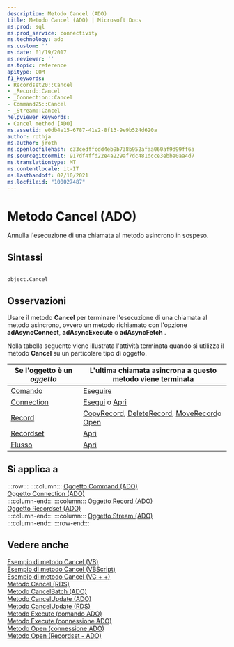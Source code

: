 ```yaml
---
description: Metodo Cancel (ADO)
title: Metodo Cancel (ADO) | Microsoft Docs
ms.prod: sql
ms.prod_service: connectivity
ms.technology: ado
ms.custom: ''
ms.date: 01/19/2017
ms.reviewer: ''
ms.topic: reference
apitype: COM
f1_keywords:
- Recordset20::Cancel
- _Record::Cancel
- _Connection::Cancel
- Command25::Cancel
- _Stream::Cancel
helpviewer_keywords:
- Cancel method [ADO]
ms.assetid: e0db4e15-6787-41e2-8f13-9e9b524d620a
author: rothja
ms.author: jroth
ms.openlocfilehash: c33cedffcdd4eb9b738b952afaa060af9d99ff6a
ms.sourcegitcommit: 917df4ffd22e4a229af7dc481dcce3ebba0aa4d7
ms.translationtype: MT
ms.contentlocale: it-IT
ms.lasthandoff: 02/10/2021
ms.locfileid: "100027487"
---
```

# <a name="cancel-method-ado"></a>Metodo Cancel (ADO)
Annulla l'esecuzione di una chiamata al metodo asincrono in sospeso.  
  
## <a name="syntax"></a>Sintassi  
  
```  
  
object.Cancel  
```  
  
## <a name="remarks"></a>Osservazioni  
 Usare il metodo **Cancel** per terminare l'esecuzione di una chiamata al metodo asincrono, ovvero un metodo richiamato con l'opzione **adAsyncConnect**, **adAsyncExecute** o **adAsyncFetch** .  
  
 Nella tabella seguente viene illustrata l'attività terminata quando si utilizza il metodo **Cancel** su un particolare tipo di oggetto.  
  
|Se l'oggetto è un *oggetto*|L'ultima chiamata asincrona a questo metodo viene terminata|  
|----------------------|-------------------------------------------------------------|  
|[Comando](./command-object-ado.md)|[Eseguire](./execute-method-ado-command.md)|  
|[Connection](./connection-object-ado.md)|[Esegui](./execute-method-ado-connection.md) o [Apri](./open-method-ado-connection.md)|  
|[Record](./record-object-ado.md)|[CopyRecord](./copyrecord-method-ado.md), [DeleteRecord](./deleterecord-method-ado.md), [MoveRecord](./moverecord-method-ado.md)o [Open](./open-method-ado-record.md)|  
|[Recordset](./recordset-object-ado.md)|[Apri](./open-method-ado-recordset.md)|  
|[Flusso](./stream-object-ado.md)|[Apri](./open-method-ado-stream.md)|  
  
## <a name="applies-to"></a>Si applica a  

:::row:::
    :::column:::
        [Oggetto Command (ADO)](./command-object-ado.md)  
        [Oggetto Connection (ADO)](./connection-object-ado.md)  
    :::column-end:::
    :::column:::
        [Oggetto Record (ADO)](./record-object-ado.md)  
        [Oggetto Recordset (ADO)](./recordset-object-ado.md)  
    :::column-end:::
    :::column:::
        [Oggetto Stream (ADO)](./stream-object-ado.md)  
    :::column-end:::
:::row-end:::

## <a name="see-also"></a>Vedere anche  
 [Esempio di metodo Cancel (VB)](./cancel-method-example-vb.md)   
 [Esempio di metodo Cancel (VBScript)](../rds-api/cancel-method-example-vbscript.md)   
 [Esempio di metodo Cancel (VC + +)](./cancel-method-example-vc.md)   
 [Metodo Cancel (RDS)](../rds-api/cancel-method-rds.md)   
 [Metodo CancelBatch (ADO)](./cancelbatch-method-ado.md)   
 [Metodo CancelUpdate (ADO)](./cancelupdate-method-ado.md)   
 [Metodo CancelUpdate (RDS)](../rds-api/cancelupdate-method-rds.md)   
 [Metodo Execute (comando ADO)](./execute-method-ado-command.md)   
 [Metodo Execute (connessione ADO)](./execute-method-ado-connection.md)   
 [Metodo Open (connessione ADO)](./open-method-ado-connection.md)   
 [Metodo Open (Recordset - ADO)](./open-method-ado-recordset.md)
